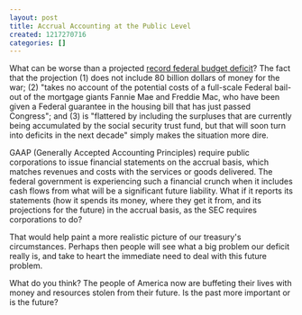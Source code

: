 ```yaml
---
layout: post
title: Accrual Accounting at the Public Level
created: 1217270716
categories: []
---
```

What can be worse than a projected [record federal budget deficit](http://news.bbc.co.uk/2/hi/business/7529372.stm)? The fact that the projection (1) does not include 80 billion dollars of money for the war; (2) "takes no account of the potential costs of a full-scale Federal bail-out of the mortgage giants Fannie Mae and Freddie Mac, who have been given a Federal guarantee in the housing bill that has just passed Congress"; and (3) is "flattered by including the surpluses that are currently being accumulated by the social security trust fund, but that will soon turn into deficits in the next decade" simply makes the situation more dire.

GAAP (Generally Accepted Accounting Principles) require public corporations to issue financial statements on the accrual basis, which matches revenues and costs with the services or goods delivered. The federal government is experiencing such a financial crunch when it includes cash flows from what will be a significant future liability. What if it reports its statements (how it spends its money, where they get it from, and its projections for the future) in the accrual basis, as the SEC requires corporations to do?

That would help paint a more realistic picture of our treasury's circumstances. Perhaps then people will see what a big problem our deficit really is, and take to heart the immediate need to deal with this future problem.

What do you think? The people of America now are buffeting their lives with money and resources stolen from their future. Is the past more important or is the future?
